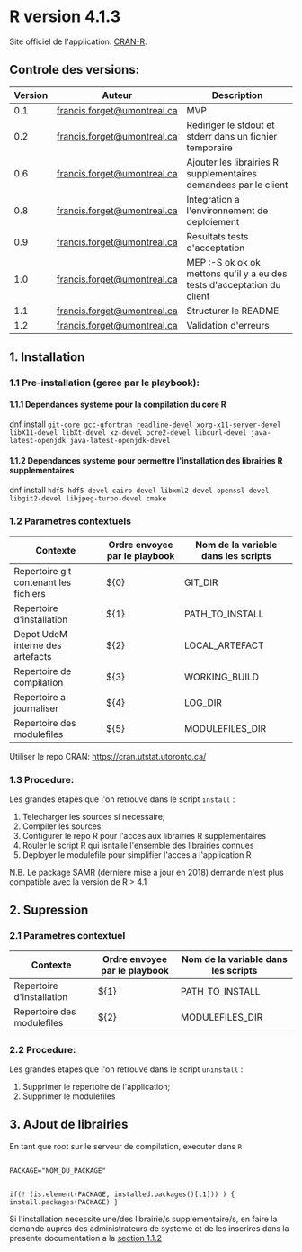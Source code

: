 
# R version 4.1.3

Site officiel de l'application: [CRAN-R](https://cran.r-project.org/).

## Controle des **versions**:

| Version  | Auteur  | Description  |
|---|---|---|
| 0.1  | francis.forget@umontreal.ca  | MVP |
| 0.2  | francis.forget@umontreal.ca  | Rediriger le stdout et stderr dans un fichier temporaire  
| 0.6  | francis.forget@umontreal.ca  | Ajouter les librairies R supplementaires demandees par le client  |
| 0.8  | francis.forget@umontreal.ca  | Integration a l'environnement de deploiement  |
| 0.9  | francis.forget@umontreal.ca  | Resultats tests d'acceptation  |
| 1.0  | francis.forget@umontreal.ca  | MEP :-S ok ok ok mettons qu'il y a eu des tests d'acceptation du client  |
| 1.1  | francis.forget@umontreal.ca  | Structurer le README  |
| 1.2  | francis.forget@umontreal.ca  | Validation d'erreurs  |


## 1. Installation

### 1.1 Pre-installation (geree par le playbook):

#### 1.1.1 Dependances systeme pour la compilation du core R
dnf install `git-core gcc-gfortran readline-devel xorg-x11-server-devel libX11-devel libXt-devel xz-devel pcre2-devel libcurl-devel java-latest-openjdk java-latest-openjdk-devel`

#### 1.1.2 Dependances systeme pour permettre l'installation des librairies R supplementaires
dnf install `hdf5 hdf5-devel cairo-devel libxml2-devel openssl-devel libgit2-devel libjpeg-turbo-devel cmake`

### 1.2 Parametres contextuels

| Contexte  | Ordre envoyee par le playbook| Nom de la variable dans les scripts  |
|---|---|---|
| Repertoire git contenant les fichiers  | ${0} |  GIT_DIR
| Repertoire d'installation         | ${1} | PATH_TO_INSTALL
| Depot UdeM interne des artefacts  | ${2} | LOCAL_ARTEFACT
| Repertoire de compilation         | ${3} | WORKING_BUILD
| Repertoire a journaliser          | ${4} | LOG_DIR
| Repertoire des modulefiles        | ${5} | MODULEFILES_DIR


Utiliser le repo CRAN: <https://cran.utstat.utoronto.ca/>

### 1.3 Procedure:

Les grandes etapes que l'on retrouve dans le script `install` :
1. Telecharger les sources si necessaire;
2. Compiler les sources;
3. Configurer le repo R pour l'acces aux librairies R supplementaires 
4. Rouler le script R qui isntalle l'ensemble des librairies connues 
5. Deployer le modulefile pour simplifier l'acces a l'application R

N.B. Le package SAMR (derniere mise a jour en 2018) demande n'est plus compatible avec la version de R > 4.1


## 2. Supression

### 2.1 Parametres contextuel

| Contexte  | Ordre envoyee par le playbook| Nom de la variable dans les scripts  |
|---|---|---|
| Repertoire d'installation         | ${1} | PATH_TO_INSTALL
| Repertoire des modulefiles        | ${2} | MODULEFILES_DIR

### 2.2 Procedure:

Les grandes etapes que l'on retrouve dans le script `uninstall` :
1. Supprimer le repertoire de l'application;
2. Supprimer le modulefiles


## 3. AJout de librairies

En tant que root sur le serveur de compilation, executer dans `R`

<code> 
PACKAGE="NOM_DU_PACKAGE"

if(! (is.element(PACKAGE, installed.packages()[,1])) ) { install.packages(PACKAGE) }
</code>

Si l'installation necessite une/des librairie/s supplementaire/s, en faire la demande aupres des administrateurs de systeme et de les inscrires dans la presente documentation a la [section 1.1.2](#112-deoendances-systeme-pour-permettre-dinstaller-des-librairies-r-supplementaires)